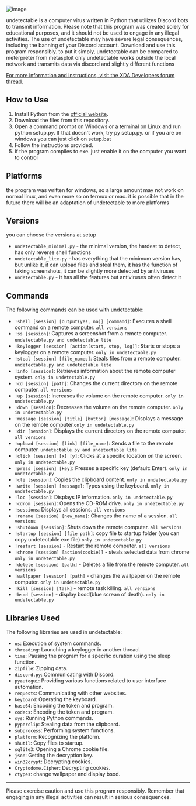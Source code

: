 ![image](https://github.com/user-attachments/assets/96b66c4f-7d59-440e-ba8d-0fce89b4be4a)


undetectable is a computer virus written in Python that utilizes Discord bots to transmit information. Please note that this program was created solely for educational purposes, and it should not be used to engage in any illegal activities. The use of undetectable may have severe legal consequences, including the banning of your Discord account. Download and use this program responsibly.
to put it simply, undetectable can be compared to meterpreter from metasploit
only undetectable works outside the local network and transmits data via discord
and slightly different functions

[For more information and instructions, visit the XDA Developers forum thread](https://forum.xda-developers.com/t/undetectable-hack-discord-bots.4622267/).

## How to Use

1. Install Python from the [official website](https://www.python.org/downloads/).
2. Download the files from this repository.
3. Open a command prompt on Windows or a terminal on Linux and run python setup.py. If that doesn't work, try py setup.py. or if you are on windows you can just click on setup.bat
4. Follow the instructions provided.
5. if the program compiles to exe. just enable it on the computer you want to control

## Platforms
the program was written for windows, so a large amount may not work on normal linux, and even more so on termux or mac. it is possible that in the future there will be an adaptation of undetectable to more platforms

## Versions
you can choose the versions at setup
- `undetectable_minimal.py` - the minimal version, the hardest to detect, has only reverse shell functions
- `undetectable_lite.py` - has everything that the minimum version has, but unlike it, it can upload files and steal them, it has the function of taking screenshots, it can be slightly more detected by antiviruses
- `undetectable.py` - it has all the features but antiviruses often detect it
## Commands

The following commands can be used with undetectable:

- `!shell [session] [output(yes, no)] [command]`: Executes a shell command on a remote computer. `all versions`
- `!ss [session]`: Captures a screenshot from a remote computer. `undetectable.py and undetectable lite`
- `!keylogger [session] [action(start, stop, log)]`: Starts or stops a keylogger on a remote computer. `only in undetectable.py`
- `!steal [session] [file_names]`: Steals files from a remote computer. `undetectable.py and undetectable lite`
- `!info [session]`: Retrieves information about the remote computer system. `only in undetectable.py`
- `!cd [session] [path]`: Changes the current directory on the remote computer. `all versions`
- `!up [session]`: Increases the volume on the remote computer. `only in undetectable.py`
- `!down [session]`: Decreases the volume on the remote computer. `only in undetectable.py`
- `!message [session] [title] [button] [message]`: Displays a message on the remote computer.`only in undetectable.py`
- `!dir [session]`: Displays the current directory on the remote computer. `all versions`
- `!upload [session] [link] [file_name]`: Sends a file to the remote computer. `undetectable.py and undetectable lite`
- `!click [session] [x] [y]`: Clicks at a specific location on the screen. `only in undetectable.py`
- `!press [session] [key]`: Presses a specific key (default: Enter). `only in undetectable.py`
- `!cli [session]`: Copies the clipboard content. `only in undetectable.py`
- `!write [session] [message]`: Types using the keyboard. `only in undetectable.py`
- `!loc [session]`: Displays IP information. `only in undetectable.py`
- `!cdrom [session]`: Opens the CD-ROM drive. `only in undetectable.py`
- `!sessions`: Displays all sessions. `all versions`
- `!rename [session] [new_name]`: Changes the name of a session. `all versions`
- `!shutdown [session]`: Shuts down the remote computer. `all versions`
- `!startup [session] [file path]`: copy file to startup folder (you can copy undetectable exe file) `only in undetectable.py`
- `!restart [session]` - Restart the remote computer. `all versions`
- `!chrome [session] [action(cookie)]` - steals selected data from chrome `only in undetectable.py`
- `!delete [session] [path]` - Deletes a file from the remote computer. `all versions`
- `!wallpaper [session] [path]` - changes the wallpaper on the remote computer. `only in undetectable.py`
- `!kill [session] [task]` - remote task killing. `all versions`
- `!bsod [session]` - display bsod(blue screan of death). `only in undetectable.py`
## Libraries Used

The following libraries are used in undetectable:

- `os`: Execution of system commands.
- `threading`: Launching a keylogger in another thread.
- `time`: Pausing the program for a specific duration using the sleep function.
- `zipfile`: Zipping data.
- `discord.py`: Communicating with Discord.
- `pyautogui`: Providing various functions related to user interface automation.
- `requests`: Communicating with other websites.
- `keyboard`: Operating the keyboard.
- `base64`: Encoding the token and program.
- `codecs`: Encoding the token and program.
- `sys`: Running Python commands.
- `pyperclip`: Stealing data from the clipboard.
- `subprocess`: Performing system functions.
- `platform`: Recognizing the platform.
- `shutil`: Copy files to startup.
- `sqlite3`: Opening a Chrome cookie file.
- `json`: Getting the decryption key.
- `win32crypt`: Decrypting cookies.
- `Cryptodome.Cipher`: Decrypting cookies.
- `ctypes`: change wallpaper and display bsod.


---

Please exercise caution and use this program responsibly. Remember that engaging in any illegal activities can result in serious consequences.
